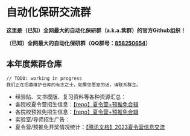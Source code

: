 # 自动化保研交流群

**这里是（已知）全网最大的自动化保研群（a.k.a.紫群）的官方Github组织！**

**（已知）全网最大的自动化保研群（QQ群号：[858250654](http://qm.qq.com/cgi-bin/qm/qr?_wv=1027&k=E5-LgnsHPcKH1MqgShC_1zA6SDbMldmd&authKey=GzOuhv7iaHgRAs7Nn%2F2Zf4fkp%2BW1EhfhPndnCOuOAWQI0EHWP6daLZkHgJmmDba%2B&noverify=0&group_code=858250654)）**


## 本年度紫群仓库
```
// TODO: working in progress
我们正在招募维护仓库的有志之士，如果您愿意的话，请联系群主。
```
* 经验贴、文书模版、复习资料等各种资源汇总：
* 各院校夏令营招生信息：[【repo】夏令营+预推免合辑](https://github.com/auto-baoyan/AutoSummerCamp)
* 各院校预推免招生信息：[【repo】夏令营+预推免合辑](https://github.com/auto-baoyan/AutoSummerCamp)
* 实验室/导师招生广告：
* 夏令营/预推免开奖情况统计：[【腾讯文档】2023夏令营信息交流](https://docs.qq.com/sheet/DRm5nU0ZZT1hOcG5T?tab=g6dtbv)
